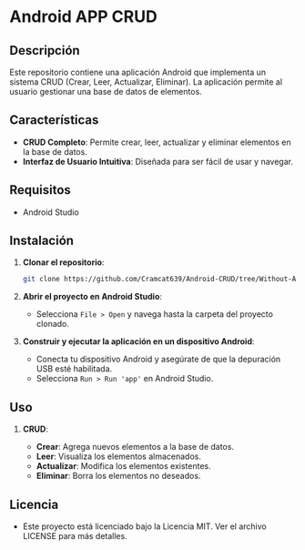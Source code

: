 # Android APP CRUD

## Descripción

Este repositorio contiene una aplicación Android que implementa un sistema CRUD (Crear, Leer, Actualizar, Eliminar). 
La aplicación permite al usuario gestionar una base de datos de elementos.

## Características

- **CRUD Completo**: Permite crear, leer, actualizar y eliminar elementos en la base de datos.
- **Interfaz de Usuario Intuitiva**: Diseñada para ser fácil de usar y navegar.

## Requisitos

- Android Studio

## Instalación

1. **Clonar el repositorio**:

    ```sh
    git clone https://github.com/Cramcat639/Android-CRUD/tree/Without-API
    ```

2. **Abrir el proyecto en Android Studio**:

    - Selecciona `File > Open` y navega hasta la carpeta del proyecto clonado.

3. **Construir y ejecutar la aplicación en un dispositivo Android**:

    - Conecta tu dispositivo Android y asegúrate de que la depuración USB esté habilitada.
    - Selecciona `Run > Run 'app'` en Android Studio.

## Uso

1. **CRUD**:

    - **Crear**: Agrega nuevos elementos a la base de datos.
    - **Leer**: Visualiza los elementos almacenados.
    - **Actualizar**: Modifica los elementos existentes.
    - **Eliminar**: Borra los elementos no deseados.

## Licencia

- Este proyecto está licenciado bajo la Licencia MIT. Ver el archivo LICENSE para más detalles.
